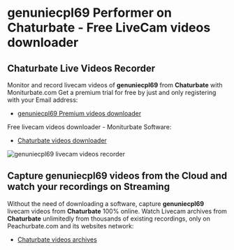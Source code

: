 # genuniecpl69 Performer on Chaturbate - Free LiveCam videos downloader

## Chaturbate Live Videos Recorder

Monitor and record livecam videos of **genuniecpl69** from **Chaturbate** with Moniturbate.com
Get a premium trial for free by just and only registering with your Email address:
* [genuniecpl69 Premium videos downloader](https://moniturbate.com/request-demo-licence-key.html)

Free livecam videos downloader - Moniturbate Software:
* [Chaturbate videos downloader](https://moniturbate.com/moniturbate-download-software.html)

![genuniecpl69 livecam videos recorder](https://peachurnet.com/templates/moniturbate-software.png)


## Capture genuniecpl69 videos from the Cloud and watch your recordings on Streaming

Without the need of downloading a software, capture **genuniecpl69** livecam videos from **Chaturbate** 100% online.
Watch Livecam archives from **Chaturbate** unlimitedly from thousands of existing recordings, only on Peachurbate.com and its websites network:
* [Chaturbate videos archives](https://peachurnet.com/)
